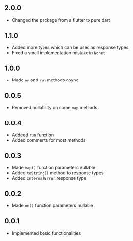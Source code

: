## 2.0.0

- Changed the package from a flutter to pure dart

## 1.1.0

- Added more types which can be used as response types
- Fixed a small implementation mistake in `Nonet`

## 1.0.0

- Made `on` and `run` methods async

## 0.0.5

- Removed nullability on some `map` methods

## 0.0.4

- Addeed `run` function
- Added comments for most methods

## 0.0.3

- Made `map()` function parameters nullable
- Added `toString()` method to response types
- Added `InternalError` response type

## 0.0.2

- Made `on()` function parameters nullable

## 0.0.1

- Implemented basic functionalities
